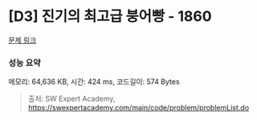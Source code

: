 # [D3] 진기의 최고급 붕어빵 - 1860 

[문제 링크](https://swexpertacademy.com/main/code/problem/problemDetail.do?contestProbId=AV5LsaaqDzYDFAXc) 

### 성능 요약

메모리: 64,636 KB, 시간: 424 ms, 코드길이: 574 Bytes



> 출처: SW Expert Academy, https://swexpertacademy.com/main/code/problem/problemList.do